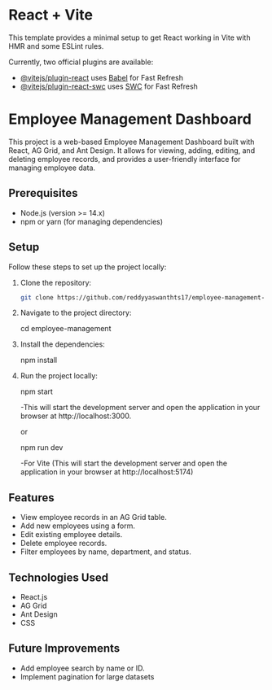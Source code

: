 # React + Vite

This template provides a minimal setup to get React working in Vite with HMR and some ESLint rules.

Currently, two official plugins are available:

- [@vitejs/plugin-react](https://github.com/vitejs/vite-plugin-react/blob/main/packages/plugin-react/README.md) uses [Babel](https://babeljs.io/) for Fast Refresh
- [@vitejs/plugin-react-swc](https://github.com/vitejs/vite-plugin-react-swc) uses [SWC](https://swc.rs/) for Fast Refresh


# Employee Management Dashboard

This project is a web-based Employee Management Dashboard built with React, AG Grid, and Ant Design. It allows for viewing, adding, editing, and deleting employee records, and provides a user-friendly interface for managing employee data.


## Prerequisites

- Node.js (version >= 14.x)
- npm or yarn (for managing dependencies)


## Setup

Follow these steps to set up the project locally:

1. Clone the repository:

   ```bash
   git clone https://github.com/reddyyaswanthts17/employee-management-dashboard.git

2. Navigate to the project directory:

   cd employee-management


3. Install the dependencies:

   npm install

4. Run the project locally:

   npm start

   -This will start the development server and open the application in your browser at http://localhost:3000.
   
   or
   
   npm run dev

   -For Vite (This will start the development server and open the application in your browser at http://localhost:5174)


## Features

- View employee records in an AG Grid table.
- Add new employees using a form.
- Edit existing employee details.
- Delete employee records.
- Filter employees by name, department, and status.


## Technologies Used

- React.js
- AG Grid
- Ant Design
- CSS


## Future Improvements

- Add employee search by name or ID.
- Implement pagination for large datasets

